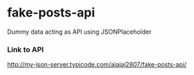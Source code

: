 # fake-posts-api
Dummy data acting as API using JSONPlaceholder


### Link to API

http://my-json-server.typicode.com/ajajaj2807/fake-posts-api/
